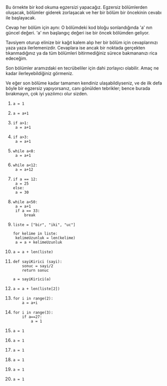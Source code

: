 Bu örnekte bir kod okuma egzersizi yapacağız. Egzersiz bölümlerden oluşacak, bölümler giderek zorlaşacak ve her bir bölüm bir öncekinin cevabı ile başlayacak.

Cevap her bölüm için aynı: O bölümdeki kod bloğu sonlandığında 'a' nın güncel değeri. 'a' nın başlangıç değeri ise bir öncek bölümden geliyor.

Tavsiyem oturup elinize bir kağıt kalem alıp her bir bölüm için cevaplarınızı yaza yaza ilerlemenizdir. Cevaplara ise ancak bir noktada gerçekten tıkanmadığınız ya da tüm bölümleri bitirmediğiniz sürece bakmananızı rica edeceğim.

Son bölümler aramızdaki en tecrübeliler için dahi zorlayıcı olabilir. Amaç ne kadar ilerleyebildiğiniz görmeniz.

Ve eğer son bölüme kadar tamamen kendiniz ulaşabildiyseniz, ve de ilk defa böyle bir egzersiz yapıyorsanız, canı gönülden tebrikler; bence burada bırakmayın, çok iyi yazılımcı olur sizden.

1. ```
   a = 1
   ```
2. ```
   a = a+1
   ```
3. ```
   if a>1:
    a = a+1
   ```
4. ```
   if a>3:
    a = a+1
   ```
5. ```
   while a<8:
    a = a+1
   ```
6. ```
   while a<12:
    a = a+12
   ```
7. ```
   if a == 12:
    a = 25
   else:
    a = 30
   ```
8. ```
   while a<50:
    a = a+1
    if a == 33:
        break
   ```
9. ```
   liste = ["bir", "iki", "uc"]

   for kelime in liste:
    kelimeUzunluk = len(kelime)
    a = a + kelimeUzunluk
   ```
10. ```
    a = a + len(liste)
    ```
11. ```
    def sayiKirici (sayi):
        sonuc = sayi/2
        return sonuc
    
    a = sayiKirici(a)
    ```
12. ```
    a = a + len(liste[2])
    ```
13. ```
    for i in range(2):
        a = a+i
    ```
14. ```
    for i in range(3):
        if a==27:
            a = 1
    ```
15. ```
    a = 1
    ```
16. ```
    a = 1
    ```
17. ```
    a = 1
    ```
18. ```
    a = 1
    ```
19. ```
    a = 1
    ```
20. ```
    a = 1
    ```